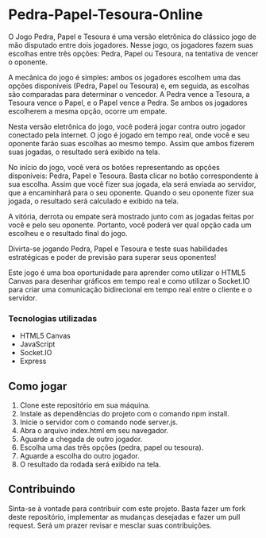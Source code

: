 # Pedra-Papel-Tesoura-Online
O Jogo Pedra, Papel e Tesoura é uma versão eletrônica do clássico jogo de mão disputado entre dois jogadores. Nesse jogo, os jogadores fazem suas escolhas entre três opções: Pedra, Papel ou Tesoura, na tentativa de vencer o oponente.

A mecânica do jogo é simples: ambos os jogadores escolhem uma das opções disponíveis (Pedra, Papel ou Tesoura) e, em seguida, as escolhas são comparadas para determinar o vencedor. A Pedra vence a Tesoura, a Tesoura vence o Papel, e o Papel vence a Pedra. Se ambos os jogadores escolherem a mesma opção, ocorre um empate.

Nesta versão eletrônica do jogo, você poderá jogar contra outro jogador conectado pela internet. O jogo é jogado em tempo real, onde você e seu oponente farão suas escolhas ao mesmo tempo. Assim que ambos fizerem suas jogadas, o resultado será exibido na tela.

No início do jogo, você verá os botões representando as opções disponíveis: Pedra, Papel e Tesoura. Basta clicar no botão correspondente à sua escolha. Assim que você fizer sua jogada, ela será enviada ao servidor, que a encaminhará para o seu oponente. Quando o seu oponente fizer sua jogada, o resultado será calculado e exibido na tela.

A vitória, derrota ou empate será mostrado junto com as jogadas feitas por você e pelo seu oponente. Portanto, você poderá ver qual opção cada um escolheu e o resultado final do jogo.

Divirta-se jogando Pedra, Papel e Tesoura e teste suas habilidades estratégicas e poder de previsão para superar seus oponentes!

Este jogo é uma boa oportunidade para aprender como utilizar o HTML5 Canvas para desenhar gráficos em tempo real e como utilizar o Socket.IO para criar uma comunicação bidirecional em tempo real entre o cliente e o servidor.

### Tecnologias utilizadas
- HTML5 Canvas
- JavaScript
- Socket.IO
- Express

## Como jogar
01. Clone este repositório em sua máquina.
02. Instale as dependências do projeto com o comando npm install.
03. Inicie o servidor com o comando node server.js.
04. Abra o arquivo index.html em seu navegador.
05. Aguarde a chegada de outro jogador.
06. Escolha uma das três opções (pedra, papel ou tesoura).
07. Aguarde a escolha do outro jogador.
08. O resultado da rodada será exibido na tela.


## Contribuindo
Sinta-se à vontade para contribuir com este projeto. Basta fazer um fork deste repositório, implementar as mudanças desejadas e fazer um pull request. Será um prazer revisar e mesclar suas contribuições.
